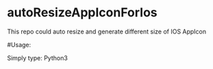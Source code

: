 # autoResizeAppIconForIos
This repo could auto resize and generate different size of IOS AppIcon

#Usage:

Simply type:
Python3 
